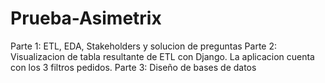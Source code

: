 # Prueba-Asimetrix

Parte 1: ETL, EDA, Stakeholders y solucion de preguntas
Parte 2: Visualizacion de tabla resultante de ETL con Django. La aplicacion cuenta con los 3 filtros pedidos.
Parte 3: Diseño de bases de datos
